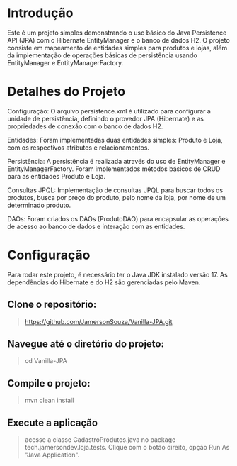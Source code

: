 # Introdução
Este é um projeto simples demonstrando o uso básico do Java Persistence API (JPA) com o Hibernate EntityManager e o banco de dados H2. O projeto consiste em mapeamento de entidades simples para produtos e lojas, além da implementação de operações básicas de persistência usando EntityManager e EntityManagerFactory.

# Detalhes do Projeto
Configuração: O arquivo persistence.xml é utilizado para configurar a unidade de persistência, definindo o provedor JPA (Hibernate) e as propriedades de conexão com o banco de dados H2.

Entidades: Foram implementadas duas entidades simples: Produto e Loja, com os respectivos atributos e relacionamentos.

Persistência: A persistência é realizada através do uso de EntityManager e EntityManagerFactory. Foram implementados métodos básicos de CRUD para as entidades Produto e Loja.

Consultas JPQL: Implementação de consultas JPQL para buscar todos os produtos, busca por preço do produto, pelo nome da loja, por nome de um determinado produto.

DAOs: Foram criados os DAOs (ProdutoDAO) para encapsular as operações de acesso ao banco de dados e interação com as entidades.

# Configuração
Para rodar este projeto, é necessário ter o Java JDK instalado versão 17. As dependências do Hibernate e do H2 são gerenciadas pelo Maven.

## Clone o repositório:
> https://github.com/JamersonSouza/Vanilla-JPA.git

## Navegue até o diretório do projeto:
> cd Vanilla-JPA

## Compile o projeto:
> mvn clean install

## Execute a aplicação
> acesse a classe CadastroProdutos.java no package tech.jamersondev.loja.tests. Clique com o botão direito, opção Run As "Java Application".
